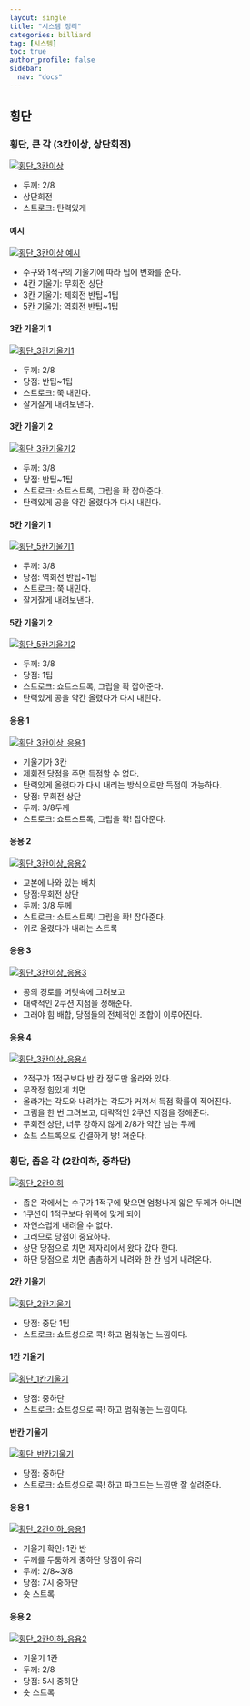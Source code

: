 ```yaml
---
layout: single
title: "시스템 정리"
categories: billiard
tag: [시스템] 
toc: true
author_profile: false
sidebar:
  nav: "docs"
---
```


## 횡단

### 횡단, 큰 각 (3칸이상, 상단회전)

[![횡단_3칸이상](/images/횡단_3칸이상.png)](/images/횡단_3칸이상.png)
- 두께: 2/8
- 상단회전
- 스트로크: 탄력있게

#### 예시
[![횡단_3칸이상 예시](/images/횡단_3칸이상_예시.png)](/images/횡단_3칸이상_예시.png)
- 수구와 1적구의 기울기에 따라 팁에 변화를 준다.
- 4칸 기울기: 무회전 상단
- 3칸 기울기: 제회전 반팁~1팁
- 5칸 기울기: 역회전 반팁~1팁

#### 3칸 기울기 1
[![횡단_3칸기울기1](/images/횡단_3칸기울기1.png)](/images/횡단_3칸기울기1.png)
- 두께: 2/8
- 당점: 반팁~1팁
- 스트로크: 쭉 내민다.
- 잘게잘게 내려보낸다.

#### 3칸 기울기 2
[![횡단_3칸기울기2](/images/횡단_3칸기울기2.png)](/images/횡단_3칸기울기2.png)
- 두께: 3/8
- 당점: 반팁~1팁
- 스트로크: 쇼트스트록, 그립을 확 잡아준다.
- 탄력있게 공을 약간 올렸다가 다시 내린다.

#### 5칸 기울기 1
[![횡단_5칸기울기1](/images/횡단_5칸기울기1.png)](/images/횡단_5칸기울기1.png)
- 두께: 3/8
- 당점: 역회전 반팁~1팁
- 스트로크: 쭉 내민다.
- 잘게잘게 내려보낸다.

#### 5칸 기울기 2
[![횡단_5칸기울기2](/images/횡단_5칸기울기2.png)](/images/횡단_5칸기울기2.png)
- 두께: 3/8
- 당점: 1팁
- 스트로크: 쇼트스트록, 그립을 확 잡아준다.
- 탄력있게 공을 약간 올렸다가 다시 내린다.

#### 응용 1
[![횡단_3칸이상_응용1](/images/횡단_3칸이상_응용1.png)](/images/횡단_3칸이상_응용1.png)
- 기울기가 3칸
- 제회전 당점을 주면 득점할 수 없다.
- 탄력있게 올렸다가 다시 내리는 방식으로만 득점이 가능하다.
- 당점: 무회전 상단
- 두께: 3/8두께
- 스트로크: 쇼트스트록, 그립을 확! 잡아준다.

#### 응용 2
[![횡단_3칸이상_응용2](/images/횡단_3칸이상_응용2.png)](/images/횡단_3칸이상_응용2.png)
- 교본에 나와 있는 배치
- 당점:무회전 상단
- 두께: 3/8 두께
- 스트로크: 쇼트스트록! 그립을 확! 잡아준다.
- 위로 올렸다가 내리는 스트록

#### 응용 3
[![횡단_3칸이상_응용3](/images/횡단_3칸이상_응용3.png)](/images/횡단_3칸이상_응용3.png)
- 공의 경로를 머릿속에 그려보고
- 대략적인 2쿠션 지점을 정해준다.
- 그래야 힘 배합, 당점들의 전체적인 조합이 이루어진다.

#### 응용 4
[![횡단_3칸이상_응용4](/images/횡단_3칸이상_응용4.png)](/images/횡단_3칸이상_응용4.png)
- 2적구가 1적구보다 반 칸 정도만 올라와 있다.
- 무작정 힘있게 치면
- 올라가는 각도와 내려가는 각도가 커져서 득점 확률이 적어진다.
- 그림을 한 번 그려보고, 대략적인 2쿠션 지점을 정해준다.
- 무회전 상단, 너무 강하지 않게 2/8가 약간 넘는 두께
- 쇼트 스트록으로 간결하게 탕! 쳐준다.

### 횡단, 좁은 각 (2칸이하, 중하단)
[![횡단_2칸이하](/images/횡단_2칸이하.png)](/images/횡단_2칸이하.png)
- 좁은 각에서는 수구가 1적구에 맞으면 엄청나게 얇은 두께가 아니면
- 1쿠션이 1적구보다 위쪽에 맞게 되어
- 자연스럽게 내려올 수 없다.
- 그러므로 당점이 중요하다.
- 상단 당점으로 치면 제자리에서 왔다 갔다 한다.
- 하단 당점으로 치면 촘촘하게 내려와 한 칸 넘게 내려온다.

#### 2칸 기울기
[![횡단_2칸기울기](/images/횡단_2칸기울기.png)](/images/횡단_2칸기울기.png)
- 당점: 중단 1팁
- 스트로크: 쇼트성으로 콕! 하고 멈춰놓는 느낌이다.

#### 1칸 기울기
[![횡단_1칸기울기](/images/횡단_1칸기울기.png)](/images/횡단_1칸기울기.png)
- 당점: 중하단
- 스트로크: 쇼트성으로 콕! 하고 멈춰놓는 느낌이다.

#### 반칸 기울기
[![횡단_반칸기울기](/images/횡단_반칸기울기.png)](/images/횡단_반칸기울기.png)
- 당점: 중하단
- 스트로크: 쇼트성으로 콕! 하고 파고드는 느낌만  잘 살려준다.

#### 응용 1
[![횡단_2칸이하_응용1](/images/횡단_2칸이하_응용1.png)](/images/횡단_2칸이하_응용1.png)
- 기울기 확인: 1칸 반
- 두께를 두툼하게 중하단 당점이 유리
- 두께: 2/8~3/8
- 당점: 7시 중하단
- 숏 스트록

#### 응용 2
[![횡단_2칸이하_응용2](/images/횡단_2칸이하_응용2.png)](/images/횡단_2칸이하_응용2.png)
- 기울기 1칸
- 두께: 2/8
- 당점: 5시 중하단
- 숏 스트록
